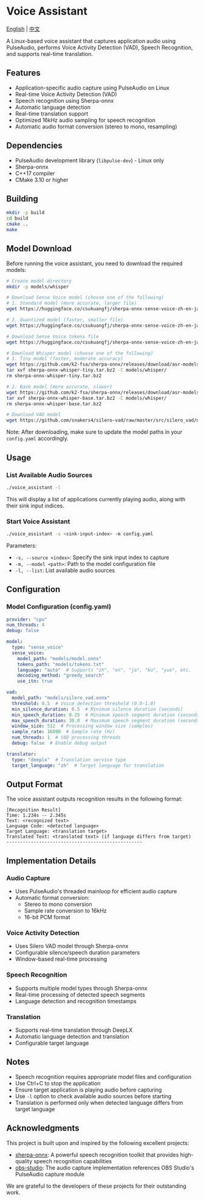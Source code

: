 # Voice Assistant

[English](README.md) | [中文](README_zh.md)

A Linux-based voice assistant that captures application audio using PulseAudio, performs Voice Activity Detection (VAD), Speech Recognition, and supports real-time translation.

## Features

- Application-specific audio capture using PulseAudio on Linux
- Real-time Voice Activity Detection (VAD)
- Speech recognition using Sherpa-onnx
- Automatic language detection
- Real-time translation support
- Optimized 16kHz audio sampling for speech recognition
- Automatic audio format conversion (stereo to mono, resampling)

## Dependencies

- PulseAudio development library (`libpulse-dev`) - Linux only
- Sherpa-onnx
- C++17 compiler
- CMake 3.10 or higher

## Building

```bash
mkdir -p build
cd build
cmake ..
make
```

## Model Download

Before running the voice assistant, you need to download the required models:

```bash
# Create model directory
mkdir -p models/whisper

# Download Sense Voice model (choose one of the following)
# 1. Standard model (more accurate, larger file)
wget https://huggingface.co/csukuangfj/sherpa-onnx-sense-voice-zh-en-ja-ko-yue-2024-07-17/resolve/main/model.onnx -O models/model.onnx

# 2. Quantized model (faster, smaller file)
wget https://huggingface.co/csukuangfj/sherpa-onnx-sense-voice-zh-en-ja-ko-yue-2024-07-17/resolve/main/model.int8.onnx -O models/model.int8.onnx

# Download Sense Voice tokens file
wget https://huggingface.co/csukuangfj/sherpa-onnx-sense-voice-zh-en-ja-ko-yue-2024-07-17/resolve/main/tokens.txt -O models/tokens.txt

# Download Whisper model (choose one of the following)
# 1. Tiny model (faster, moderate accuracy)
wget https://github.com/k2-fsa/sherpa-onnx/releases/download/asr-models/sherpa-onnx-whisper-tiny.tar.bz2
tar xvf sherpa-onnx-whisper-tiny.tar.bz2 -C models/whisper/
rm sherpa-onnx-whisper-tiny.tar.bz2

# 2. Base model (more accurate, slower)
wget https://github.com/k2-fsa/sherpa-onnx/releases/download/asr-models/sherpa-onnx-whisper-base.tar.bz2
tar xvf sherpa-onnx-whisper-base.tar.bz2 -C models/whisper/
rm sherpa-onnx-whisper-base.tar.bz2

# Download VAD model
wget https://github.com/snakers4/silero-vad/raw/master/src/silero_vad/data/silero_vad.onnx -O models/silero_vad.onnx
```

Note: After downloading, make sure to update the model paths in your `config.yaml` accordingly.

## Usage

### List Available Audio Sources

```bash
./voice_assistant -l
```

This will display a list of applications currently playing audio, along with their sink input indices.

### Start Voice Assistant

```bash
./voice_assistant -s <sink-input-index> -m config.yaml
```

Parameters:
- `-s, --source <index>`: Specify the sink input index to capture
- `-m, --model <path>`: Path to the model configuration file
- `-l, --list`: List available audio sources

## Configuration

### Model Configuration (config.yaml)

```yaml
provider: "cpu"
num_threads: 4
debug: false

model:
  type: "sense_voice"
  sense_voice:
    model_path: "models/model.onnx"
    tokens_path: "models/tokens.txt"
    language: "auto"  # Supports "zh", "en", "ja", "ko", "yue", etc.
    decoding_method: "greedy_search"
    use_itn: true

vad:
  model_path: "models/silero_vad.onnx"
  threshold: 0.5  # Voice detection threshold (0.0-1.0)
  min_silence_duration: 0.5  # Minimum silence duration (seconds)
  min_speech_duration: 0.25  # Minimum speech segment duration (seconds)
  max_speech_duration: 30.0  # Maximum speech segment duration (seconds)
  window_size: 512  # Processing window size (samples)
  sample_rate: 16000  # Sample rate (Hz)
  num_threads: 1  # VAD processing threads
  debug: false  # Enable debug output

translator:
  type: "deeplx"  # Translation service type
  target_language: "zh"  # Target language for translation
```

## Output Format

The voice assistant outputs recognition results in the following format:
```
[Recognition Result]
Time: 1.234s -- 2.345s
Text: <recognized text>
Language Code: <detected language>
Target Language: <translation target>
Translated Text: <translated text> (if language differs from target)
--------------------------------------------------
```

## Implementation Details

### Audio Capture
- Uses PulseAudio's threaded mainloop for efficient audio capture
- Automatic format conversion:
  - Stereo to mono conversion
  - Sample rate conversion to 16kHz
  - 16-bit PCM format

### Voice Activity Detection
- Uses Silero VAD model through Sherpa-onnx
- Configurable silence/speech duration parameters
- Window-based real-time processing

### Speech Recognition
- Supports multiple model types through Sherpa-onnx
- Real-time processing of detected speech segments
- Language detection and recognition timestamps

### Translation
- Supports real-time translation through DeepLX
- Automatic language detection and translation
- Configurable target language

## Notes

- Speech recognition requires appropriate model files and configuration
- Use Ctrl+C to stop the application
- Ensure target application is playing audio before capturing
- Use `-l` option to check available audio sources before starting
- Translation is performed only when detected language differs from target language 

## Acknowledgments

This project is built upon and inspired by the following excellent projects:

- [sherpa-onnx](https://github.com/k2-fsa/sherpa-onnx): A powerful speech recognition toolkit that provides high-quality speech recognition capabilities
- [obs-studio](https://github.com/obsproject/obs-studio): The audio capture implementation references OBS Studio's PulseAudio capture module

We are grateful to the developers of these projects for their outstanding work. 